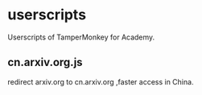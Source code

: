 # userscripts
Userscripts of TamperMonkey for Academy.

## cn.arxiv.org.js
redirect arxiv.org to cn.arxiv.org ,faster access in China.
